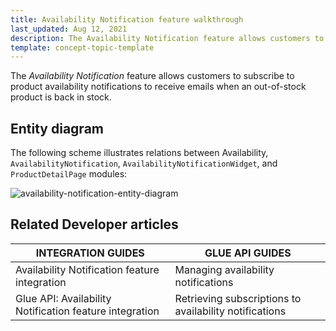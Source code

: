 ```yaml
---
title: Availability Notification feature walkthrough
last_updated: Aug 12, 2021
description: The Availability Notification feature allows customers to subscribe to product availability notifications of out-of-stock products.
template: concept-topic-template
---
```


The _Availability Notification_ feature allows customers to subscribe to product availability notifications to receive emails when an out-of-stock product is back in stock.

<!--
To learn more about the feature and to find out how end users use it, see [Availability Notification feature overview](https://documentation.spryker.com/docs/availability-notification-feature-overview) for business users.
-->

## Entity diagram

The following scheme illustrates relations between Availability, `AvailabilityNotification`, `AvailabilityNotificationWidget`, and `ProductDetailPage` modules:

<div class="width-100">

![availability-notification-entity-diagram](https://spryker.s3.eu-central-1.amazonaws.com/docs/Features/Mailing+&+Communication/Product+is+Available+Again/module-diagram.png)

</div>


## Related Developer articles

|INTEGRATION GUIDES  | GLUE API GUIDES  |
|---------|---------|
| Availability Notification feature integration  | Managing availability notifications  |
| Glue API: Availability Notification feature integration | Retrieving subscriptions to availability notifications  |
